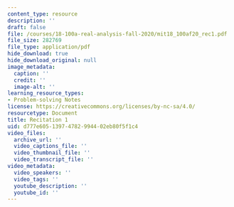 ```yaml
---
content_type: resource
description: ''
draft: false
file: /courses/18-100a-real-analysis-fall-2020/mit18_100af20_rec1.pdf
file_size: 282769
file_type: application/pdf
hide_download: true
hide_download_original: null
image_metadata:
  caption: ''
  credit: ''
  image-alt: ''
learning_resource_types:
- Problem-solving Notes
license: https://creativecommons.org/licenses/by-nc-sa/4.0/
resourcetype: Document
title: Recitation 1
uid: d777e605-1397-4782-9944-02eb80f5f1c4
video_files:
  archive_url: ''
  video_captions_file: ''
  video_thumbnail_file: ''
  video_transcript_file: ''
video_metadata:
  video_speakers: ''
  video_tags: ''
  youtube_description: ''
  youtube_id: ''
---
```

